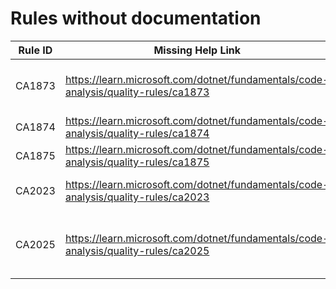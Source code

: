 # Rules without documentation

Rule ID | Missing Help Link | Title |
--------|-------------------|-------|
CA1873 | <https://learn.microsoft.com/dotnet/fundamentals/code-analysis/quality-rules/ca1873> | Avoid potentially expensive logging |
CA1874 | <https://learn.microsoft.com/dotnet/fundamentals/code-analysis/quality-rules/ca1874> | Use 'Regex.IsMatch' |
CA1875 | <https://learn.microsoft.com/dotnet/fundamentals/code-analysis/quality-rules/ca1875> | Use 'Regex.Count' |
CA2023 | <https://learn.microsoft.com/dotnet/fundamentals/code-analysis/quality-rules/ca2023> | Invalid braces in message template |
CA2025 | <https://learn.microsoft.com/dotnet/fundamentals/code-analysis/quality-rules/ca2025> | Do not pass 'IDisposable' instances into unawaited tasks |
